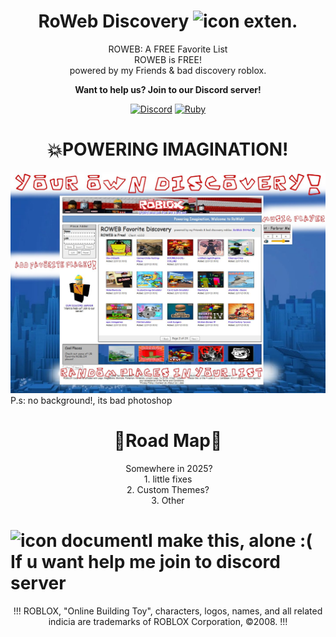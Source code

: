 <h1 align="center">RoWeb Discovery <image src='https://github.com/DeMorMr/Default-Discord-Bot/blob/main/.github/assets/icon_ext.svg' alt='icon exten.'> </h1>
<p align="center">
ROWEB: A FREE Favorite List
<br>
ROWEB is FREE!
<br>
powered by my Friends & bad discovery roblox.
</p>
<div align="center">
<b>Want to help us? Join to our Discord server!</b>
<br>
  
<a href='https://discord.gg/yFj4FRFDnp'>![Discord](https://img.shields.io/badge/Discord_Server-3670A0.svg?style=for-the-badge&logo=discord&logoColor=white)</a>
<a href='https://www.donationalerts.com/r/lisichka1236'>![Ruby](https://img.shields.io/badge/Support_Donat_Alerts-%23CC342D.svg?style=for-the-badge&logo=ruby&logoColor=white)</a>
</div>



<div>
<h1 align="center">💥POWERING IMAGINATION!</h1>
<img src='https://github.com/DeMorMr/roweb.github.io/blob/main/data/needable/info.jpg'>
P.s: no background!, its bad photoshop
</div>

<div align="center">
<h1>🔺Road Map🔻</h1>
<img>
Somewhere in 2025?
<br>
 1. little fixes 
<br>
 2. Custom Themes?
<br>
 3. Other
</div>

<h1 aligin='top'><image src="https://github.com/DeMorMr/Default-Discord-Bot/blob/main/.github/assets/icon_document.svg" alt="icon document" width="50">I make this, alone :( If u want help me join to discord server</h1>
<div align="center">!!! ROBLOX, "Online Building Toy", characters, logos, names, and all related indicia are trademarks of ROBLOX Corporation, ©2008. !!!</div>
